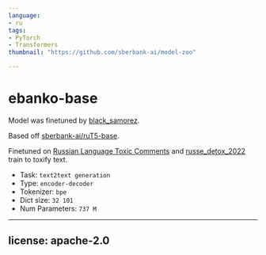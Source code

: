 ```yaml
---
language:
- ru
tags:
- PyTorch
- Transformers
thumbnail: "https://github.com/sberbank-ai/model-zoo"

---
```

# ebanko-base
Model was finetuned by [black_samorez](https://github.com/BlackSamorez).

Based off [sberbank-ai/ruT5-base](https://huggingface.co/sberbank-ai/ruT5-base).

Finetuned on [Russian Language Toxic Comments](https://www.kaggle.com/datasets/blackmoon/russian-language-toxic-comments) and [
russe_detox_2022](https://github.com/skoltech-nlp/russe_detox_2022) train to toxify text.
* Task: `text2text generation`
* Type: `encoder-decoder`
* Tokenizer: `bpe`
* Dict size: `32 101 `
* Num Parameters: `737 M`

---
license: apache-2.0
---
